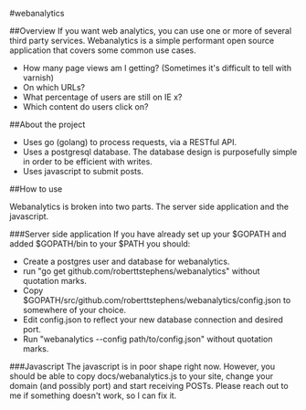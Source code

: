 #webanalytics

##Overview
If you want web analytics, you can use one or more of several third party services. Webanalytics is a simple performant open source application that covers some common use cases.

- How many page views am I getting? (Sometimes it's difficult to tell with varnish)
- On which URLs?
- What percentage of users are still on IE x?
- Which content do users click on?

##About the project

- Uses go (golang) to process requests, via a RESTful API.
- Uses a postgresql database. The database design is purposefully simple in order to be efficient with writes.
- Uses javascript to submit posts.

##How to use

Webanalytics is broken into two parts. The server side application and the javascript.

###Server side application
If you have already set up your $GOPATH and added $GOPATH/bin to your $PATH you should:
- Create a postgres user and database for webanalytics.
- run "go get github.com/roberttstephens/webanalytics" without quotation marks.
- Copy $GOPATH/src/github.com/roberttstephens/webanalytics/config.json to somewhere of your choice.
- Edit config.json to reflect your new database connection and desired port.
- Run "webanalytics --config path/to/config.json" without quotation marks.


###Javascript
The javascript is in poor shape right now. However, you should be able to copy docs/webanalytics.js to your site, change your domain (and possibly port) and start receiving POSTs.  Please reach out to me if something doesn't work, so I can fix it.
